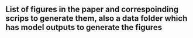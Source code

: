 ## List of figures in the paper and correspoinding scrips to generate them, also a data folder which has model outputs to generate the figures